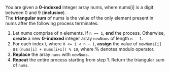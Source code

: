 You are given a **0-indexed** integer array nums, where nums[i] is a digit between 0 and 9 (**inclusive**).  
The **triangular sum** of nums is the value of the only element present in nums after the following process terminates:

1.  Let nums comprise of n elements. If `n == 1`, **end** the process. Otherwise, **create** a new **0-indexed** integer array `newNums` of length `n - 1`.
2.  For each index i, where `0 <= i < n - 1`, **assign** the value of `newNums[i]` as `(nums[i] + nums[i+1]) % 10`, where % denotes modulo operator.
3.  **Replace** the array `nums` with `newNums`.
4.  **Repeat** the entire process starting from step 1.
    Return the triangular sum of `nums`.
